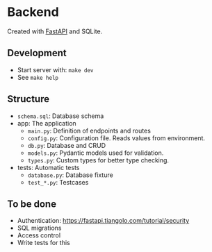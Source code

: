 # Backend
Created with [FastAPI](https://fastapi.tiangolo.com) and SQLite.

## Development
* Start server with: `make dev`
* See `make help`

## Structure
* `schema.sql`: Database schema
* app: The application
  * `main.py`: Definition of endpoints and routes
  * `config.py`: Configuration file. Reads values from environment.
  * `db.py`: Database and CRUD
  * `models.py`: Pydantic models used for validation.
  * `types.py`: Custom types for better type checking.
* tests: Automatic tests
  * `database.py`: Database fixture
  * `test_*.py`: Testcases

## To be done
* Authentication: https://fastapi.tiangolo.com/tutorial/security
* SQL migrations
* Access control
* Write tests for this
